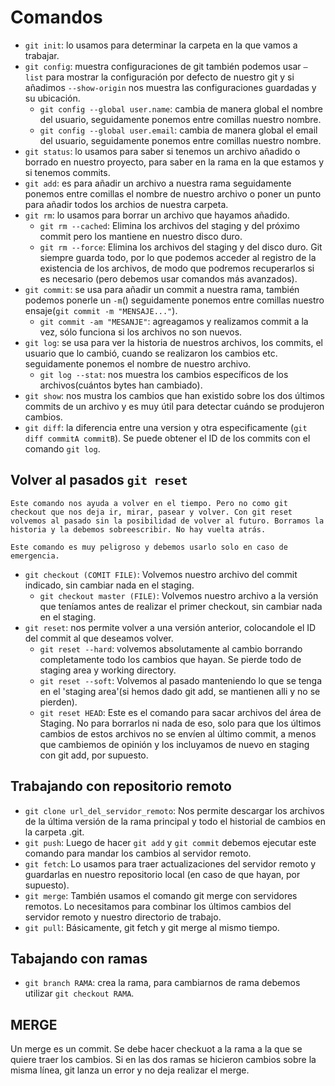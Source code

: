 # Comandos
* `git init`: lo usamos para determinar la carpeta en la que vamos a trabajar.
* `git config`: muestra configuraciones de git también podemos usar `–list` para mostrar la configuración por defecto de nuestro git y si añadimos `--show-origin` nos muestra las configuraciones guardadas y su ubicación.
    * `git config --global user.name`: cambia de manera global el nombre del usuario, seguidamente ponemos entre comillas nuestro nombre.
    * `git config --global user.email`: cambia de manera global el email del usuario, seguidamente ponemos entre comillas nuestro nombre.
* `git status`: lo usamos para saber si tenemos un archivo añadido o borrado en nuestro proyecto, para saber en la rama en la que estamos y si tenemos commits.
* `git add`: es para añadir un archivo a nuestra rama seguidamente ponemos entre comillas el nombre de nuestro archivo o poner un punto para añadir todos los archios de nuestra carpeta.
* `git rm`: lo usamos para borrar un archivo que hayamos añadido.
    * `git rm --cached`: Elimina los archivos del staging y del próximo commit pero los mantiene en nuestro disco duro.
    * `git rm --force`: Elimina los archivos del staging y del disco duro. Git siempre guarda todo, por lo que podemos acceder al registro de la existencia de los archivos, de modo que podremos recuperarlos si es necesario (pero debemos usar comandos más avanzados).
* `git commit`: se usa para añadir un commit a nuestra rama, también podemos ponerle un `-m`() seguidamente ponemos entre comillas nuestro ensaje(`git commit -m "MENSAJE..."`).
    * `git commit -am "MESANJE"`: agreagamos y realizamos commit a la vez, sólo funciona si los archivos no son nuevos.
* `git log`: se usa para ver la historia de nuestros archivos, los commits, el usuario que lo cambió, cuando se realizaron los cambios etc. seguidamente ponemos el nombre de nuestro archivo.
    * `git log --stat`: nos muestra los cambios específicos de los archivos(cuántos bytes han cambiado).
* `git show`: nos mustra los cambios que han existido sobre los dos últimos commits de un archivo y es muy útil para detectar cuándo se produjeron cambios.
* `git diff`: la diferencia entre una version y otra especificamente (`git diff commitA commitB`). Se puede obtener el ID de los commits con el comando `git log`.
## Volver al pasados `git reset`
```
Este comando nos ayuda a volver en el tiempo. Pero no como git checkout que nos deja ir, mirar, pasear y volver. Con git reset volvemos al pasado sin la posibilidad de volver al futuro. Borramos la historia y la debemos sobreescribir. No hay vuelta atrás.

Este comando es muy peligroso y debemos usarlo solo en caso de emergencia.
```
* `git checkout (COMIT FILE)`: Volvemos nuestro archivo del commit indicado, sin cambiar nada en el staging.
    * `git checkout master (FILE)`: Volvemos nuestro archivo a la versión que teníamos antes de realizar el primer checkout, sin cambiar nada en el staging.
* `git reset`: nos permite volver a una versión anterior, colocandole el ID del commit al que deseamos volver.
    * `git reset --hard`: volvemos absolutamente al cambio borrando completamente todo los cambios que hayan. Se pierde todo de staging area y working directory.
    * `git reset --soft`: Volvemos al pasado manteniendo lo que se tenga en el 'staging area'(si hemos dado git add, se mantienen alli y no se pierden).
    * `git reset HEAD`: Este es el comando para sacar archivos del área de Staging. No para borrarlos ni nada de eso, solo para que los últimos cambios de estos archivos no se envíen al último commit, a menos que cambiemos de opinión y los incluyamos de nuevo en staging con git add, por supuesto.
## Trabajando con repositorio remoto
* `git clone url_del_servidor_remoto`: Nos permite descargar los archivos de la última versión de la rama principal y todo el historial de cambios en la carpeta .git.
* `git push`: Luego de hacer `git add` y `git commit` debemos ejecutar este comando para mandar los cambios al servidor remoto.
* `git fetch`: Lo usamos para traer actualizaciones del servidor remoto y guardarlas en nuestro repositorio local (en caso de que hayan, por supuesto).
* `git merge`: También usamos el comando git merge con servidores remotos. Lo necesitamos para combinar los últimos cambios del servidor remoto y nuestro directorio de trabajo.
* `git pull`: Básicamente, git fetch y git merge al mismo tiempo.
## Tabajando con ramas
* `git branch RAMA`: crea la rama, para cambiarnos de rama debemos utilizar `git checkout RAMA`.
## MERGE
Un merge es un commit. Se debe hacer checkuot a la rama  a la que se quiere traer los cambios. Si en las dos ramas se hicieron cambios sobre la misma línea, git lanza un error y no deja realizar el merge.